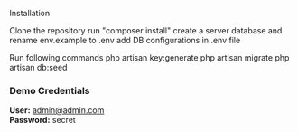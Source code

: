 Installation 

Clone the repository 
 run "composer install"
 create a server database and rename env.example to .env
 add DB configurations in .env file

Run following commands
    php artisan key:generate
    php artisan migrate
    php artisan db:seed
 

### Demo Credentials

**User:** admin@admin.com  
**Password:** secret

